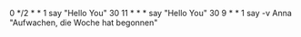 0 */2 * * 1 say "Hello You"
30 11 * * * say "Hello You"
30 9 * * 1 say -v Anna "Aufwachen, die Woche hat begonnen"
